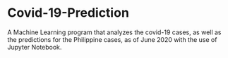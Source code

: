 # Covid-19-Prediction
A Machine Learning program that analyzes the covid-19 cases, as well as the predictions for the Philippine cases, as of June 2020 with the use of Jupyter Notebook. 
